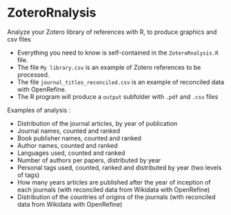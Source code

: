 # ZoteroRnalysis
Analyze your Zotero library of references with R, to produce graphics and csv files

- Everything you need to know is self-contained in the `ZoteroRnalysis.R` file.
- The file `My library.csv` is an example of Zotero references to be processed.
- The file `journal_titles_reconciled.csv` is an example of reconciled data with OpenRefine.
- The R program will produce a `output` subfolder with `.pdf` and `.csv` files

Examples of analysis : 
- Distribution of the journal articles, by year of publication
- Journal names, counted and ranked
- Book publisher names, counted and ranked 
- Author names, counted and ranked
- Languages used, counted and ranked
- Number of authors per papers, distributed by year
- Personal tags used, counted, ranked and distributed by year (two levels of tags)
- How many years articles are published after the year of inception of each journals (with reconciled data from Wikidata with OpenRefine)
- Distribution of the countries of origins of the journals  (with reconciled data from Wikidata with OpenRefine)
